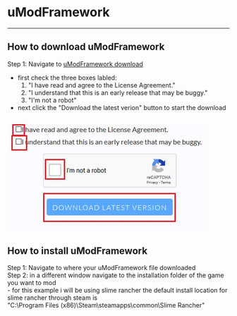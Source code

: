 # uModFramework
-----
## How to download uModFramework
Step 1: Navigate to [uModFramework download](https://umodframework.com/download.html)
  - first check the three boxes labled:
    1. "I have read and agree to the License Agreement."
    2. "I understand that this is an early release that may be buggy."
    3. "I'm not a robot"
  - next click the "Download the latest verion" button to start the download  
  
  ![alt text](https://github.com/GodlyJagex/Slime-Rancher/blob/master/umfdownload.jpg "umf download page")
  -----
  ## How to install uModFramework
  Step 1: Navigate to where your uModFramework file downloaded  
  Step 2: in a different window navigate to the installation folder of the game you want to mod  
    - for this example i will be using slime rancher the default install location for slime rancher through steam is  
    "C:\Program Files (x86)\Steam\steamapps\common\Slime Rancher"  
  
